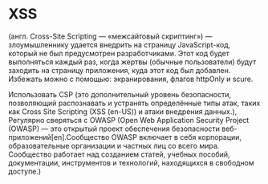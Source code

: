# XSS

(англ. Cross-Site Scripting — «межсайтовый скриптинг») — злоумышленнику удается внедрить на страницу JavaScript-код, который не был предусмотрен разработчиками. Этот код будет выполняться каждый раз, когда жертвы (обычные пользователи) будут заходить на страницу приложения, куда этот код был добавлен. Избежать можно с помощью:
экранирования, флагов httpOnly и scure.

Использовать CSP (это дополнительный уровень безопасности, позволяющий распознавать и устранять определённые типы атак, таких как Cross Site Scripting (XSS (en-US)) и атаки внедрения данных.),
Регулярно сверяться с OWASP (Open Web Application Security Project (OWASP) — это открытый проект обеспечения безопасности веб-приложений[en].Сообщество OWASP включает в себя корпорации, образовательные организации и частных лиц со всего мира. Сообщество работает над созданием статей, учебных пособий, документации, инструментов и технологий, находящихся в свободном доступе.)
